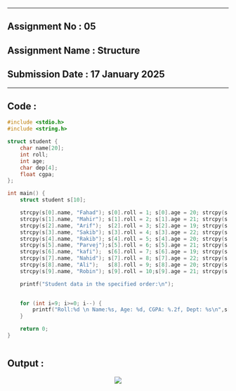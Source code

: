 
----------
## **Assignment No : 05**

## **Assignment Name : Structure**

## **Submission Date : 17 January 2025**

----------



## **Code :**
```C
#include <stdio.h>
#include <string.h>

struct student {
    char name[20];
    int roll;
    int age;
    char dep[4];
    float cgpa;
};

int main() {
    struct student s[10];

    strcpy(s[0].name, "Fahad"); s[0].roll = 1; s[0].age = 20; strcpy(s[0].dep, "CSE"); s[0].cgpa = 3.5;
    strcpy(s[1].name, "Mahir"); s[1].roll = 2; s[1].age = 21; strcpy(s[1].dep, "ECE"); s[1].cgpa = 3.8;
    strcpy(s[2].name, "Arif");  s[2].roll = 3; s[2].age = 19; strcpy(s[2].dep, "EEE"); s[2].cgpa = 3.6;
    strcpy(s[3].name, "Sakib"); s[3].roll = 4; s[3].age = 22; strcpy(s[3].dep, "ME");  s[3].cgpa = 3.7;
    strcpy(s[4].name, "Rakib"); s[4].roll = 5; s[4].age = 20; strcpy(s[4].dep, "CE");  s[4].cgpa = 3.4;
    strcpy(s[5].name, "Parvej");s[5].roll = 6; s[5].age = 21; strcpy(s[5].dep, "CSE"); s[5].cgpa = 3.9;
    strcpy(s[6].name, "kafi");  s[6].roll = 7; s[6].age = 19; strcpy(s[6].dep, "ECE"); s[6].cgpa = 3.6;
    strcpy(s[7].name, "Nahid"); s[7].roll = 8; s[7].age = 22; strcpy(s[7].dep, "EEE"); s[7].cgpa = 3.5;
    strcpy(s[8].name, "Ali");   s[8].roll = 9; s[8].age = 20; strcpy(s[8].dep, "ME");  s[8].cgpa = 3.3;
    strcpy(s[9].name, "Robin"); s[9].roll = 10;s[9].age = 21; strcpy(s[9].dep, "CE");  s[9].cgpa = 3.8;

    printf("Student data in the specified order:\n");
    

    for (int i=9; i>=0; i--) {
        printf("Roll:%d \n Name:%s, Age: %d, CGPA: %.2f, Dept: %s\n",s[i].roll,s[i].name,s[i].age,s[i].cgpa,s[i].dep);
    }

    return 0;
}



```

## **Output :**
<p align="center">
<img src = "https://github.com/user-attachments/assets/8229cf70-2be2-4ec2-af11-fa67fa6f2ea1">
</p>




